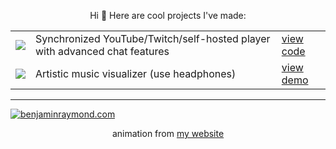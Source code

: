 
<p align="center">Hi 👋 Here are cool projects I've made:</p>

<table align="center">
    <tbody>
        <tr>
            <td><a href="https://github.com/skychatorg/skychat"><img src="https://avatars.githubusercontent.com/u/49348260?s=32&v=4"></a></td>
            <td>Synchronized YouTube/Twitch/self-hosted player with advanced chat features</td>
            <td><a href="https://github.com/skychatorg/skychat">view code</a></td>
        </tr>
        <tr>
            <td><a href="https://benjaminraymond.com"><img src="https://avatars.githubusercontent.com/u/31401273?s=32&v=4"></a></td>
            <td>Artistic music visualizer (use headphones)</td>
            <td><a href="https://benjaminraymond.com">view demo</a></td>
        </tr>
    </tbody>
</table>

<hr>

[![benjaminraymond.com](https://raw.githubusercontent.com/7PH/7PH/master/intro-banner.gif)](https://benjaminraymond.com)
<p align="center">animation from <a href="https://benjaminraymond.com">my website</a></p>
